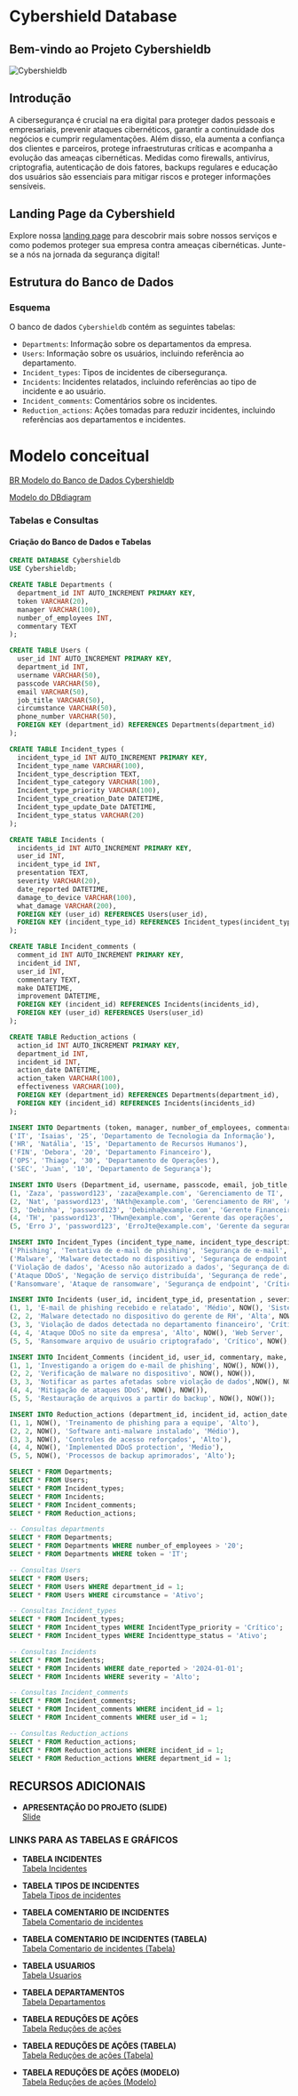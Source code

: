 # Cybershield Database 
## Bem-vindo ao Projeto Cybershieldb

![Cybershieldb](https://i.giphy.com/media/v1.Y2lkPTc5MGI3NjExbHFqNGZxMXk4MnN3d2l0eDNoYnBoZHQyYnpxN2ZtN3JvNWxnNjZ3dCZlcD12MV9pbnRlcm5hbF9naWZfYnlfaWQmY3Q9Zw/vISmwpBJUNYzukTnVx/giphy.gif)

## Introdução
A cibersegurança é crucial na era digital para proteger dados pessoais e empresariais, prevenir ataques cibernéticos, garantir a continuidade dos negócios e cumprir regulamentações. Além disso, ela aumenta a confiança dos clientes e parceiros, protege infraestruturas críticas e acompanha a evolução das ameaças cibernéticas. Medidas como firewalls, antivírus, criptografia, autenticação de dois fatores, backups regulares e educação dos usuários são essenciais para mitigar riscos e proteger informações sensíveis.

## Landing Page da Cybershield

Explore nossa [landing page](https://github.com/JUANCSSL/Banco-de-dados-da-cyber-seguran-a/commit/c5aec6d84d2391848ac7833d7c958cc58ca683d2) para descobrir mais sobre nossos serviços e como podemos proteger sua empresa contra ameaças cibernéticas. Junte-se a nós na jornada da segurança digital!


## Estrutura do Banco de Dados

### Esquema
O banco de dados `Cybershieldb` contém as seguintes tabelas:
- `Departments`: Informação sobre os departamentos da empresa.
- `Users`: Informação sobre os usuários, incluindo referência ao departamento.
- `Incident_types`: Tipos de incidentes de cibersegurança.
- `Incidents`: Incidentes relatados, incluindo referências ao tipo de incidente e ao usuário.
- `Incident_comments`: Comentários sobre os incidentes.
- `Reduction_actions`: Ações tomadas para reduzir incidentes, incluindo referências aos departamentos e incidentes.

# Modelo conceitual

[BR Modelo do Banco de Dados Cybershieldb](https://github.com/JUANCSSL/Banco-de-dados-da-cyber-seguran-a/blob/main/Br%20modelo%20Cybershieldb.pdf)

[Modelo do DBdiagram](https://github.com/JUANCSSL/Banco-de-dados-da-cyber-seguran-a/blob/main/Cybershiel_db%20DBdiagram.pdf)


### Tabelas e Consultas

#### Criação do Banco de Dados e Tabelas

```sql
CREATE DATABASE Cybershieldb
USE Cybershieldb;

CREATE TABLE Departments (
  department_id INT AUTO_INCREMENT PRIMARY KEY,
  token VARCHAR(20),
  manager VARCHAR(100),
  number_of_employees INT,
  commentary TEXT
);

CREATE TABLE Users (
  user_id INT AUTO_INCREMENT PRIMARY KEY,
  department_id INT,
  username VARCHAR(50),
  passcode VARCHAR(50),
  email VARCHAR(50),
  job_title VARCHAR(50),
  circumstance VARCHAR(50),
  phone_number VARCHAR(50),
  FOREIGN KEY (department_id) REFERENCES Departments(department_id)
);

CREATE TABLE Incident_types (
  incident_type_id INT AUTO_INCREMENT PRIMARY KEY,
  Incident_type_name VARCHAR(100),
  Incident_type_description TEXT,
  Incident_type_category VARCHAR(100),
  Incident_type_priority VARCHAR(100),
  Incident_type_creation_Date DATETIME,
  Incident_type_update_Date DATETIME,
  Incident_type_status VARCHAR(20)
);

CREATE TABLE Incidents (
  incidents_id INT AUTO_INCREMENT PRIMARY KEY,
  user_id INT,
  incident_type_id INT,
  presentation TEXT,
  severity VARCHAR(20),
  date_reported DATETIME,
  damage_to_device VARCHAR(100),
  what_damage VARCHAR(200),
  FOREIGN KEY (user_id) REFERENCES Users(user_id),
  FOREIGN KEY (incident_type_id) REFERENCES Incident_types(incident_type_id)
);

CREATE TABLE Incident_comments (
  comment_id INT AUTO_INCREMENT PRIMARY KEY,
  incident_id INT,
  user_id INT,
  commentary TEXT,
  make DATETIME,
  improvement DATETIME,
  FOREIGN KEY (incident_id) REFERENCES Incidents(incidents_id),
  FOREIGN KEY (user_id) REFERENCES Users(user_id)
);

CREATE TABLE Reduction_actions (
  action_id INT AUTO_INCREMENT PRIMARY KEY,
  department_id INT,
  incident_id INT,
  action_date DATETIME,
  action_taken VARCHAR(100),
  effectiveness VARCHAR(100),
  FOREIGN KEY (department_id) REFERENCES Departments(department_id),
  FOREIGN KEY (incident_id) REFERENCES Incidents(incidents_id)
);

INSERT INTO Departments (token, manager, number_of_employees, commentary) VALUES 
('IT', 'Isaias', '25', 'Departamento de Tecnologia da Informação'),
('HR', 'Natália', '15', 'Departamento de Recursos Humanos'),
('FIN', 'Debora', '20', 'Departamento Financeiro'),
('OPS', 'Thiago', '30', 'Departamento de Operações'),
('SEC', 'Juan', '10', 'Departamento de Segurança');

INSERT INTO Users (Department_id, username, passcode, email, job_title, circumstance, phone_Number) VALUES 
(1, 'Zaza', 'password123', 'zaza@example.com', 'Gerenciamento de TI', 'Ativo', '(21) 9989-9876'),
(2, 'Nat', 'password123', 'NAth@example.com', 'Gerenciamento de RH', 'Ativo', '(21) 9999-5686'),
(3, 'Debinha', 'password123', 'Debinha@example.com', 'Gerente Financeiro', 'Ativo', '(21) 9959-5480'),
(4, 'TH', 'password123', 'THwn@example.com', 'Gerente das operações', 'Ativo', '(21) 9329-5796'),
(5, 'Erro J', 'password123', 'ErroJte@example.com', 'Gerente da segurança', 'Ativo', '(21) 9864-5623');

INSERT INTO Incident_Types (incident_type_name, incident_type_description, incident_type_category, incident_type_priority, incident_type_creation_date, incident_type_update_date, incident_type_status) VALUES 
('Phishing', 'Tentativa de e-mail de phishing', 'Segurança de e-mail', 'Alto', NOW(), NOW(), 'Ativo'),
('Malware', 'Malware detectado no dispositivo', 'Segurança de endpoint', 'Crítico', NOW(), NOW(), 'Ativo'),
('Violação de dados', 'Acesso não autorizado a dados', 'Segurança de dados', 'Crítico', NOW(), NOW(), 'Ativo'),
('Ataque DDoS', 'Negação de serviço distribuída', 'Segurança de rede', 'Alto', NOW(), NOW(), 'Ativo'),
('Ransomware', 'Ataque de ransomware', 'Segurança de endpoint', 'Crítico', NOW(), NOW(), 'Ativo');

INSERT INTO Incidents (user_id, incident_type_id, presentation , severity, Date_reported, damage_to_device, what_damage) VALUES 
(1, 1, 'E-mail de phishing recebido e relatado', 'Médio', NOW(), 'Sistema de e-mail', 'Nenhum'),
(2, 2, 'Malware detectado no dispositivo do gerente de RH', 'Alta', NOW(), 'Estação de trabalho', 'Sistema comprometido'),
(3, 3, 'Violação de dados detectada no departamento financeiro', 'Crítico', NOW(), 'Database Server', 'Dados exfiltrados'),
(4, 4, 'Ataque DDoS no site da empresa', 'Alto', NOW(), 'Web Server', 'Website down'),
(5, 5, 'Ransomware arquivo de usuário criptografado', 'Crítico', NOW(), 'Local de trabalho', 'Arquivos criptografados');

INSERT INTO Incident_Comments (incident_id, user_id, commentary, make, improvement) VALUES 
(1, 1, 'Investigando a origem do e-mail de phishing', NOW(), NOW()),
(2, 2, 'Verificação de malware no dispositivo', NOW(), NOW()),
(3, 3, 'Notificar as partes afetadas sobre violação de dados',NOW(), NOW()),
(4, 4, 'Mitigação de ataques DDoS', NOW(), NOW()),
(5, 5, 'Restauração de arquivos a partir do backup', NOW(), NOW());

INSERT INTO Reduction_actions (department_id, incident_id, action_date, action_taken, effectiveness) VALUES 
(1, 1, NOW(), 'Treinamento de phishing para a equipe', 'Alto'),
(2, 2, NOW(), 'Software anti-malware instalado', 'Médio'),
(3, 3, NOW(), 'Controles de acesso reforçados', 'Alto'),
(4, 4, NOW(), 'Implemented DDoS protection', 'Medio'),
(5, 5, NOW(), 'Processos de backup aprimorados', 'Alto');

SELECT * FROM Departments;
SELECT * FROM Users;
SELECT * FROM Incident_types;
SELECT * FROM Incidents;
SELECT * FROM Incident_comments;
SELECT * FROM Reduction_actions;

-- Consultas departments
SELECT * FROM Departments;
SELECT * FROM Departments WHERE number_of_employees > '20';
SELECT * FROM Departments WHERE token = 'IT';

-- Consultas Users 
SELECT * FROM Users;
SELECT * FROM Users WHERE department_id = 1;
SELECT * FROM Users WHERE circumstance = 'Ativo';

-- Consultas Incident_types
SELECT * FROM Incident_types;
SELECT * FROM Incident_types WHERE IncidentType_priority = 'Crítico';
SELECT * FROM Incident_types WHERE Incidenttype_status = 'Ativo';

-- Consultas Incidents 
SELECT * FROM Incidents;
SELECT * FROM Incidents WHERE date_reported > '2024-01-01';
SELECT * FROM Incidents WHERE severity = 'Alto';

-- Consultas Incident_comments
SELECT * FROM Incident_comments;
SELECT * FROM Incident_comments WHERE incident_id = 1;
SELECT * FROM Incident_comments WHERE user_id = 1;

-- Consultas Reduction_actions
SELECT * FROM Reduction_actions;
SELECT * FROM Reduction_actions WHERE incident_id = 1;
SELECT * FROM Reduction_actions WHERE department_id = 1;

```

## RECURSOS ADICIONAIS

- **APRESENTAÇÃO DO PROJETO (SLIDE)**  
  [Slide](https://www.canva.com/design/DAGHetYtxCo/GqU6GcFD4NXx_LWn7nGsWw/view?utm_content=DAGHetYtxCo&utm_campaign=designshare&utm_medium=link&utm_source=editor)

### LINKS PARA AS TABELAS E GRÁFICOS

- **TABELA INCIDENTES**  
  [Tabela Incidentes](https://github.com/JUANCSSL/Banco-de-dados-da-cyber-seguran-a/blob/juan/Tabelas%20e%20graficos.pdf)

- **TABELA TIPOS DE INCIDENTES**  
  [Tabela Tipos de incidentes](https://github.com/JUANCSSL/Banco-de-dados-da-cyber-seguran-a/blob/Debora/Debora/Tabelas%20e%20graficos%20Debora%20(1).pdf)

- **TABELA COMENTARIO DE INCIDENTES**  
  [Tabela Comentario de incidentes](https://github.com/JUANCSSL/Banco-de-dados-da-cyber-seguran-a/blob/thiago/Thiago/Diagrama.png)

- **TABELA COMENTARIO DE INCIDENTES (TABELA)**  
  [Tabela Comentario de incidentes (Tabela)](https://github.com/JUANCSSL/Banco-de-dados-da-cyber-seguran-a/blob/thiago/Thiago/Tabela.png)

- **TABELA USUARIOS**  
  [Tabela Usuarios](https://github.com/JUANCSSL/Banco-de-dados-da-cyber-seguran-a/blob/Natalia/Graficos%20Table%20Users%20(1).pdf)

- **TABELA DEPARTAMENTOS**  
  [Tabela Departamentos](https://github.com/JUANCSSL/Banco-de-dados-da-cyber-seguran-a/blob/Ligya/Ligya/Tabelas%20e%20gr%C3%A1ficos_%20Ligya%20.pdf)

- **TABELA REDUÇÕES DE AÇÕES**  
  [Tabela Reduções de ações](https://github.com/JUANCSSL/Banco-de-dados-da-cyber-seguran-a/blob/Isaias/Isaias/Graficos%20isaias.png)

- **TABELA REDUÇÕES DE AÇÕES (TABELA)**  
  [Tabela Reduções de ações (Tabela)](https://github.com/JUANCSSL/Banco-de-dados-da-cyber-seguran-a/blob/Isaias/Isaias/Tabela%20isaias%20Dbdiagram.pdf)

- **TABELA REDUÇÕES DE AÇÕES (MODELO)**  
  [Tabela Reduções de ações (Modelo)](https://github.com/JUANCSSL/Banco-de-dados-da-cyber-seguran-a/blob/Isaias/Isaias/Br%20modelo%20isaias.pdf)



